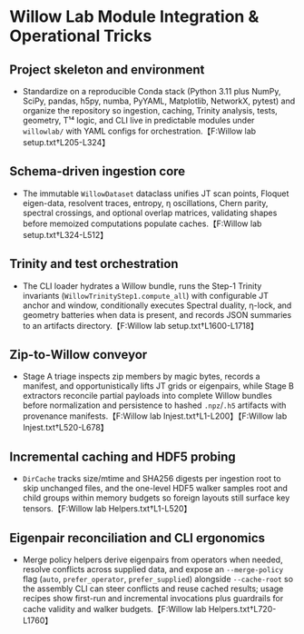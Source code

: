 # Willow Lab Module Integration & Operational Tricks

## Project skeleton and environment
- Standardize on a reproducible Conda stack (Python 3.11 plus NumPy, SciPy, pandas, h5py, numba, PyYAML, Matplotlib, NetworkX, pytest) and organize the repository so ingestion, caching, Trinity analysis, tests, geometry, T¹⁴ logic, and CLI live in predictable modules under `willowlab/` with YAML configs for orchestration.【F:Willow lab setup.txt†L205-L324】

## Schema-driven ingestion core
- The immutable `WillowDataset` dataclass unifies JT scan points, Floquet eigen-data, resolvent traces, entropy, η oscillations, Chern parity, spectral crossings, and optional overlap matrices, validating shapes before memoized computations populate caches.【F:Willow lab setup.txt†L324-L512】

## Trinity and test orchestration
- The CLI loader hydrates a Willow bundle, runs the Step-1 Trinity invariants (`WillowTrinityStep1.compute_all`) with configurable JT anchor and window, conditionally executes Spectral duality, η-lock, and geometry batteries when data is present, and records JSON summaries to an artifacts directory.【F:Willow lab setup.txt†L1600-L1718】

## Zip-to-Willow conveyor
- Stage A triage inspects zip members by magic bytes, records a manifest, and opportunistically lifts JT grids or eigenpairs, while Stage B extractors reconcile partial payloads into complete Willow bundles before normalization and persistence to hashed `.npz`/`.h5` artifacts with provenance manifests.【F:Willow lab Injest.txt†L1-L200】【F:Willow lab Injest.txt†L520-L678】

## Incremental caching and HDF5 probing
- `DirCache` tracks size/mtime and SHA256 digests per ingestion root to skip unchanged files, and the one-level HDF5 walker samples root and child groups within memory budgets so foreign layouts still surface key tensors.【F:Willow lab Helpers.txt†L1-L520】

## Eigenpair reconciliation and CLI ergonomics
- Merge policy helpers derive eigenpairs from operators when needed, resolve conflicts across supplied data, and expose an `--merge-policy` flag (`auto`, `prefer_operator`, `prefer_supplied`) alongside `--cache-root` so the assembly CLI can steer conflicts and reuse cached results; usage recipes show first-run and incremental invocations plus guardrails for cache validity and walker budgets.【F:Willow lab Helpers.txt†L720-L1760】
